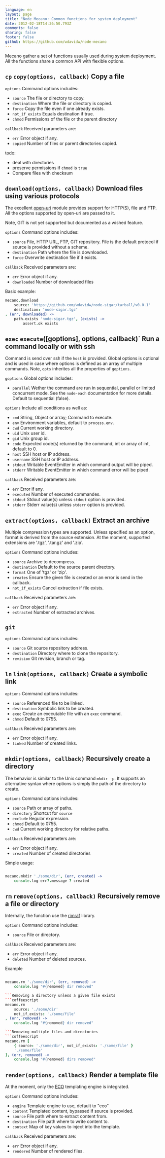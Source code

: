 ```yaml
---
language: en
layout: page
title: "Node Mecano: Common functions for system deployment"
date: 2012-02-18T14:36:50.793Z
comments: false
sharing: false
footer: false
github: https://github.com/wdavidw/node-mecano
---
```

Mecano gather a set of functions usually used during system deployment. All the functions share a 
common API with flexible options.

`cp` `copy(options, callback)` Copy a file
------------------------------------------

`options`               Command options includes:   

*   `source`            The file or directory to copy.
*   `destination`       Where the file or directory is copied.
*   `force`             Copy the file even if one already exists.
*   `not_if_exists`     Equals destination if true.
*   `chmod`             Permissions of the file or the parent directory

`callback`              Received parameters are:   

*   `err`               Error object if any.   
*   `copied`            Number of files or parent directories copied.

todo:
*   deal with directories
*   preserve permissions if `chmod` is `true`
*   Compare files with checksum

`download(options, callback)` Download files using various protocols
--------------------------------------------------------------------

The excellent [open-uri](https://github.com/publicclass/open-uri) module provides support for HTTP(S), 
file and FTP. All the options supported by open-uri are passed to it.

Note, GIT is not yet supported but documented as a wished feature.

`options`               Command options includes:   

*   `source`            File, HTTP URL, FTP, GIT repository. File is the default protocol if source is provided without a scheme.   
*   `destination`       Path where the file is downloaded.   
*   `force`             Overwrite destination file if it exists.   

`callback`              Received parameters are:   

*   `err`               Error object if any.   
*   `downloaded`        Number of downloaded files

Basic example:
```coffeescript
mecano.download
    source: 'https://github.com/wdavidw/node-sigar/tarball/v0.0.1'
    destination: 'node-sigar.tgz'
, (err, downloaded) ->
    path.exists 'node-sigar.tgz', (exists) ->
        assert.ok exists
```
`exec` `execute`([goptions], options, callback)` Run a command locally or with ssh
----------------------------------------------------------------------------------
Command is send over ssh if the `host` is provided. Global options is
optional and is used in case where options is defined as an array of 
multiple commands. Note, `opts` inherites all the properties of `goptions`.

`goptions`              Global options includes:

*   `parallel`          Wether the command are run in sequential, parallel 
or limited concurrent mode. See the `node-each` documentation for more 
details. Default to sequential (false).
            
`options`               Include all conditions as well as:  

*   `cmd`               String, Object or array; Command to execute.   
*   `env`               Environment variables, default to `process.env`.   
*   `cwd`               Current working directory.   
*   `uid`               Unix user id.   
*   `gid`               Unix group id.   
*   `code`              Expected code(s) returned by the command, int or array of int, default to 0.   
*   `host`              SSH host or IP address.   
*   `username`          SSH host or IP address.   
*   `stdout`            Writable EventEmitter in which command output will be piped.   
*   `stderr`            Writable EventEmitter in which command error will be piped.   

`callback`              Received parameters are:   

*   `err`               Error if any.   
*   `executed`          Number of executed commandes.   
*   `stdout`            Stdout value(s) unless `stdout` option is provided.   
*   `stderr`            Stderr value(s) unless `stderr` option is provided.   

`extract(options, callback)` Extract an archive
-----------------------------------------------

Multiple compression types are supported. Unless specified as 
an option, format is derived from the source extension. At the 
moment, supported extensions are '.tgz', '.tar.gz' and '.zip'.   

`options`               Command options includes:   

*   `source`            Archive to decompress.   
*   `destination`       Default to the source parent directory.   
*   `format`            One of 'tgz' or 'zip'.   
*   `creates`           Ensure the given file is created or an error is send in the callback.   
*   `not_if_exists`     Cancel extraction if file exists.   

`callback`              Received parameters are:   

*   `err`               Error object if any.   
*   `extracted`         Number of extracted archives.   

`git`
---------

`options`               Command options includes:   

*   `source`            Git source repository address.
*   `destination`       Directory where to clone the repository.
*   `revision`          Git revision, branch or tag.

`ln` `link(options, callback)` Create a symbolic link
------------------------------------------------

`options`               Command options includes:   

*   `source`            Referenced file to be linked.   
*   `destination`       Symbolic link to be created.   
*   `exec`              Create an executable file with an `exec` command.   
*   `chmod`             Default to 0755.   

`callback`              Received parameters are:   

*   `err`               Error object if any.   
*   `linked`            Number of created links.   

`mkdir(options, callback)` Recursively create a directory
---------------------------------------------------------

The behavior is similar to the Unix command `mkdir -p`. It supports
an alternative syntax where options is simply the path of the directory
to create.

`options`               Command options includes:   

*   `source`            Path or array of paths.   
*   `directory`         Shortcut for `source`
*   `exclude`           Regular expression.   
*   `chmod`             Default to 0755.    
*   `cwd`               Current working directory for relative paths.   

`callback`              Received parameters are:   

*   `err`               Error object if any.   
*   `created`           Number of created directories

Simple usage:
```coffeescript

mecano.mkdir './some/dir', (err, created) ->
    console.log err?.message ? created
```
`rm` `remove(options, callback)` Recursively remove a file or directory
------------------------------------------------------

Internally, the function use the [rimraf](https://github.com/isaacs/rimraf) 
library.

`options`               Command options includes:   

*   `source`            File or directory.     

`callback`              Received parameters are:   

*   `err`               Error object if any.   
*   `deleted`           Number of deleted sources.   

Example
```coffeescript

mecano.rm './some/dir', (err, removed) ->
    console.log "#{removed} dir removed"

```Removing a directory unless a given file exists
```coffeescript
mecano.rm
    source: './some/dir'
    not_if_exists: './some/file'
, (err, removed) ->
    console.log "#{removed} dir removed"

```Removing multiple files and directories
```coffeescript
mecano.rm [
    { source: './some/dir', not_if_exists: './some/file' }
    './some/file'
], (err, removed) ->
    console.log "#{removed} dirs removed"
```
`render(options, callback)` Render a template file
--------------------------------------------------

At the moment, only the [ECO](http://github.com/sstephenson/eco) templating engine is integrated.

`options`               Command options includes:   

*   `engine`            Template engine to use, default to "eco"
*   `content`           Templated content, bypassed if source is provided.
*   `source`            File path where to extract content from.
*   `destination`       File path where to write content to.
*   `context`           Map of key values to inject into the template.

`callback`              Received parameters are:   

*   `err`               Error object if any.   
*   `rendered`          Number of rendered files.   
